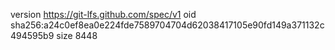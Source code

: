version https://git-lfs.github.com/spec/v1
oid sha256:a24c0ef8ea0e224fde7589704704d62038417105e90fd149a371132c494595b9
size 8448
